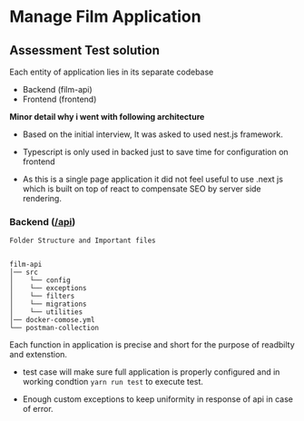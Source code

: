 # Manage Film Application

## Assessment Test solution

Each entity of application lies in its separate codebase

- Backend (film-api)
- Frontend (frontend)

**Minor detail why i went with following architecture**

- Based on the initial interview, It was asked to used nest.js framework.

- Typescript is only used in backed just to save time for configuration on frontend

- As this is a single page application it did not feel useful to use .next js which is built on top of react to compensate SEO by server side rendering.

### Backend ([/api](https://github.com/zoomi-raja/assesment-film-app/tree/main/film-api))

`Folder Structure and Important files`

```

film-api
│── src
│    └── config
│    └── exceptions
│    └── filters
│    └── migrations
│    └── utilities
│── docker-comose.yml
└── postman-collection
```

Each function in application is precise and short for the purpose of readbilty and extenstion.

- test case will make sure full application is properly configured and in working condtion `yarn run test` to execute test.

- Enough custom exceptions to keep uniformity in response of api in case of error.
